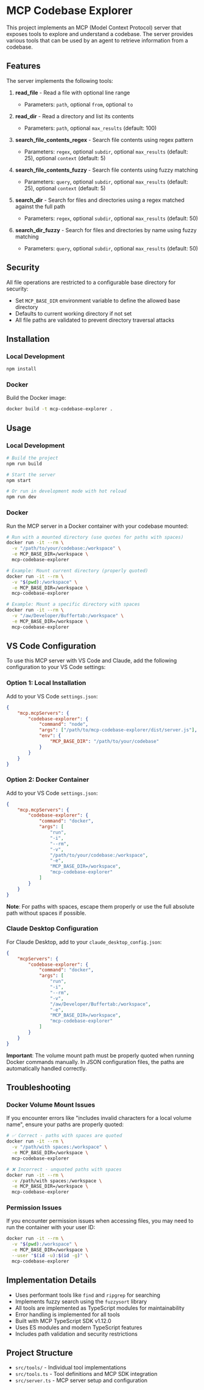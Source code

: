 # MCP Codebase Explorer

This project implements an MCP (Model Context Protocol) server that exposes tools to explore and understand a codebase. The server provides various tools that can be used by an agent to retrieve information from a codebase.

## Features

The server implements the following tools:

1. **read_file** - Read a file with optional line range

   - Parameters: `path`, optional `from`, optional `to`

2. **read_dir** - Read a directory and list its contents

   - Parameters: `path`, optional `max_results` (default: 100)

3. **search_file_contents_regex** - Search file contents using regex pattern

   - Parameters: `regex`, optional `subdir`, optional `max_results` (default: 25), optional `context` (default: 5)

4. **search_file_contents_fuzzy** - Search file contents using fuzzy matching

   - Parameters: `query`, optional `subdir`, optional `max_results` (default: 25), optional `context` (default: 5)

5. **search_dir** - Search for files and directories using a regex matched against the full path

   - Parameters: `regex`, optional `subdir`, optional `max_results` (default: 50)

6. **search_dir_fuzzy** - Search for files and directories by name using fuzzy matching
   - Parameters: `query`, optional `subdir`, optional `max_results` (default: 50)

## Security

All file operations are restricted to a configurable base directory for security:

- Set `MCP_BASE_DIR` environment variable to define the allowed base directory
- Defaults to current working directory if not set
- All file paths are validated to prevent directory traversal attacks

## Installation

### Local Development

```bash
npm install
```

### Docker

Build the Docker image:

```bash
docker build -t mcp-codebase-explorer .
```

## Usage

### Local Development

```bash
# Build the project
npm run build

# Start the server
npm start

# Or run in development mode with hot reload
npm run dev
```

### Docker

Run the MCP server in a Docker container with your codebase mounted:

```bash
# Run with a mounted directory (use quotes for paths with spaces)
docker run -it --rm \
  -v "/path/to/your/codebase:/workspace" \
  -e MCP_BASE_DIR=/workspace \
  mcp-codebase-explorer

# Example: Mount current directory (properly quoted)
docker run -it --rm \
  -v "$(pwd):/workspace" \
  -e MCP_BASE_DIR=/workspace \
  mcp-codebase-explorer

# Example: Mount a specific directory with spaces
docker run -it --rm \
  -v "/aw/Developer/Buffertab:/workspace" \
  -e MCP_BASE_DIR=/workspace \
  mcp-codebase-explorer
```

## VS Code Configuration

To use this MCP server with VS Code and Claude, add the following configuration to your VS Code settings:

### Option 1: Local Installation

Add to your VS Code `settings.json`:

```json
{
	"mcp.mcpServers": {
		"codebase-explorer": {
			"command": "node",
			"args": ["/path/to/mcp-codebase-explorer/dist/server.js"],
			"env": {
				"MCP_BASE_DIR": "/path/to/your/codebase"
			}
		}
	}
}
```

### Option 2: Docker Container

Add to your VS Code `settings.json`:

```json
{
	"mcp.mcpServers": {
		"codebase-explorer": {
			"command": "docker",
			"args": [
				"run",
				"-i",
				"--rm",
				"-v",
				"/path/to/your/codebase:/workspace",
				"-e",
				"MCP_BASE_DIR=/workspace",
				"mcp-codebase-explorer"
			]
		}
	}
}
```

**Note**: For paths with spaces, escape them properly or use the full absolute path without spaces if possible.

### Claude Desktop Configuration

For Claude Desktop, add to your `claude_desktop_config.json`:

```json
{
	"mcpServers": {
		"codebase-explorer": {
			"command": "docker",
			"args": [
				"run",
				"-i",
				"--rm",
				"-v",
				"/aw/Developer/Buffertab:/workspace",
				"-e",
				"MCP_BASE_DIR=/workspace",
				"mcp-codebase-explorer"
			]
		}
	}
}
```

**Important**: The volume mount path must be properly quoted when running Docker commands manually. In JSON configuration files, the paths are automatically handled correctly.

## Troubleshooting

### Docker Volume Mount Issues

If you encounter errors like "includes invalid characters for a local volume name", ensure your paths are properly quoted:

```bash
# ✅ Correct - paths with spaces are quoted
docker run -it --rm \
  -v "/path/with spaces:/workspace" \
  -e MCP_BASE_DIR=/workspace \
  mcp-codebase-explorer

# ❌ Incorrect - unquoted paths with spaces
docker run -it --rm \
  -v /path/with spaces:/workspace \
  -e MCP_BASE_DIR=/workspace \
  mcp-codebase-explorer
```

### Permission Issues

If you encounter permission issues when accessing files, you may need to run the container with your user ID:

```bash
docker run -it --rm \
  -v "$(pwd):/workspace" \
  -e MCP_BASE_DIR=/workspace \
  --user "$(id -u):$(id -g)" \
  mcp-codebase-explorer
```

## Implementation Details

- Uses performant tools like `find` and `ripgrep` for searching
- Implements fuzzy search using the `fuzzysort` library
- All tools are implemented as TypeScript modules for maintainability
- Error handling is implemented for all tools
- Built with MCP TypeScript SDK v1.12.0
- Uses ES modules and modern TypeScript features
- Includes path validation and security restrictions

## Project Structure

- `src/tools/` - Individual tool implementations
- `src/tools.ts` - Tool definitions and MCP SDK integration
- `src/server.ts` - MCP server setup and configuration

